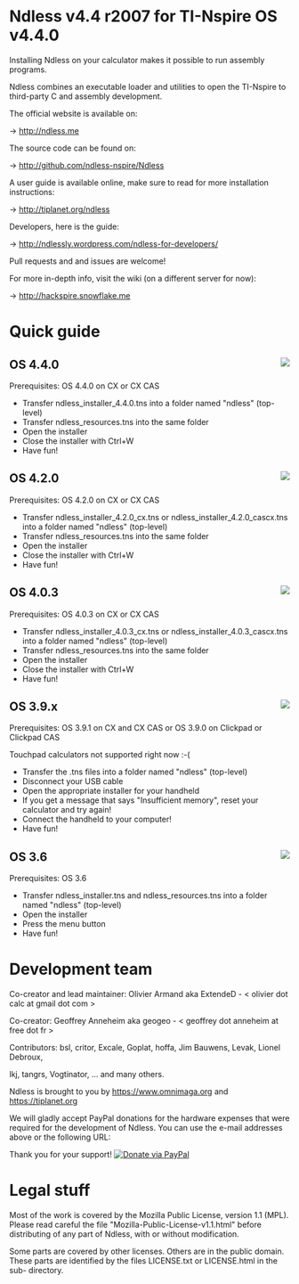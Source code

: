 Ndless v4.4 r2007 for TI-Nspire OS v4.4.0
=============================================

Installing Ndless on your calculator makes it possible to run assembly programs.

Ndless combines an executable loader and utilities to open the TI-Nspire to 
third-party C and assembly development.

The official website is available on:

->    http://ndless.me

The source code can be found on:

->    http://github.com/ndless-nspire/Ndless 

A user guide is available online, make sure to read for more installation instructions:

->    http://tiplanet.org/ndless

Developers, here is the guide:

->    http://ndlessly.wordpress.com/ndless-for-developers/

Pull requests and and issues are welcome!

For more in-depth info, visit the wiki (on a different server for now):

->    http://hackspire.snowflake.me
        
Quick guide
===========

OS 4.4.0 <img src="http://i.imgur.com/DGAuPyc.png" align="right">
--------

Prerequisites: OS 4.4.0 on CX or CX CAS

* Transfer ndless_installer_4.4.0.tns into a folder named "ndless" (top-level)
* Transfer ndless_resources.tns into the same folder
* Open the installer
* Close the installer with Ctrl+W
* Have fun!

OS 4.2.0 <img src="http://i.imgur.com/GS2K9tS.png" align="right">
--------

Prerequisites: OS 4.2.0 on CX or CX CAS

* Transfer ndless_installer_4.2.0_cx.tns or ndless_installer_4.2.0_cascx.tns into a folder named "ndless" (top-level)
* Transfer ndless_resources.tns into the same folder
* Open the installer
* Close the installer with Ctrl+W
* Have fun!

OS 4.0.3 <img src="https://i.imgur.com/oEsrtC2.png" align="right">
--------

Prerequisites: OS 4.0.3 on CX or CX CAS

* Transfer ndless_installer_4.0.3_cx.tns or ndless_installer_4.0.3_cascx.tns into a folder named "ndless" (top-level)
* Transfer ndless_resources.tns into the same folder
* Open the installer
* Close the installer with Ctrl+W
* Have fun!

OS 3.9.x <img src="https://i.imgur.com/rT8Ltmy.png" align="right">
--------

Prerequisites: OS 3.9.1 on CX and CX CAS or OS 3.9.0 on Clickpad or Clickpad CAS

Touchpad calculators not supported right now :-(

* Transfer the .tns files into a folder named "ndless" (top-level)
* Disconnect your USB cable
* Open the appropriate installer for your handheld
* If you get a message that says "Insufficient memory", reset your calculator and try again!
* Connect the handheld to your computer!
* Have fun!

OS 3.6 <img src="http://www.mirari.fr/NwM1" align="right">
------

Prerequisites: OS 3.6 

* Transfer ndless_installer.tns and ndless_resources.tns into a folder named "ndless" (top-level)
* Open the installer
* Press the menu button
* Have fun!

Development team
================

Co-creator and lead maintainer:
  Olivier Armand aka ExtendeD  - < olivier dot calc at gmail dot com >
  
Co-creator:
  Geoffrey Anneheim aka geogeo - < geoffrey dot anneheim at free dot fr >

Contributors: bsl, critor, Excale, Goplat, hoffa, Jim Bauwens, Levak, Lionel Debroux,

lkj, tangrs, Vogtinator, ... and many others.

Ndless is brought to you by https://www.omnimaga.org and https://tiplanet.org

We will gladly accept PayPal donations for the hardware expenses that were 
required for the development of Ndless. You can use the e-mail addresses above 
or the following URL:

Thank you for your support! [![Donate via PayPal](https://www.paypal.com/en_US/i/btn/btn_donate_LG.gif)](https://www.paypal.com/cgi-bin/webscr?cmd=_donations&business=olivier%2ecalc%40gmail%2ecom&lc=US&item_name=Ndless&currency_code=USD&bn=PP%2dDonationsBF%3abtn_donate_LG%2egif%3aNonHosted)

Legal stuff
===========

Most of the work is covered by the Mozilla Public License, version 1.1 (MPL). 
Please read careful the file "Mozilla-Public-License-v1.1.html" before 
distributing of any part of Ndless, with or without modification.

Some parts are covered by other licenses. Others are in the public domain. These 
parts are identified by the files LICENSE.txt or LICENSE.html in the sub-
directory.
